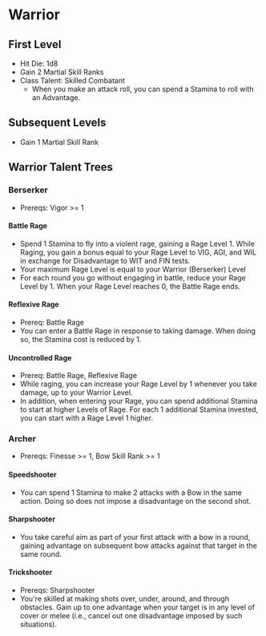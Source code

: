 # Warrior

## First Level

* Hit Die: 1d8
* Gain 2 Martial Skill Ranks
* Class Talent: Skilled Combatant
	* When you make an attack roll, you can spend a Stamina to roll with an Advantage.

## Subsequent Levels

* Gain 1 Martial Skill Rank

## Warrior Talent Trees

### Berserker

* Prereqs: Vigor >= 1

#### Battle Rage

* Spend 1 Stamina to fly into a violent rage, gaining a Rage Level 1. While Raging, you gain a bonus equal to your Rage Level to VIG, AGI, and WIL in exchange for Disadvantage to WIT and FIN tests.
* Your maximum Rage Level is equal to your Warrior (Berserker) Level
* For each round you go without engaging in battle, reduce your Rage Level by 1. When your Rage Level reaches 0, the Battle Rage ends.

#### Reflexive Rage

* Prereq: Battle Rage
* You can enter a Battle Rage in response to taking damage. When doing so, the Stamina cost is reduced by 1.

#### Uncontrolled Rage

* Prereq: Battle Rage, Reflexive Rage
* While raging, you can increase your Rage Level by 1 whenever you take damage, up to your Warrior Level.
* In addition, when entering your Rage, you can spend additional Stamina to start at higher Levels of Rage. For each 1 additional Stamina invested, you can start with a Rage Level 1 higher.

### Archer

* Prereqs: Finesse >= 1, Bow Skill Rank >= 1

#### Speedshooter

* You can spend 1 Stamina to make 2 attacks with a Bow in the same action. Doing so does not impose a disadvantage on the second shot.

#### Sharpshooter

* You take careful aim as part of your first attack with a bow in a round, gaining advantage on subsequent bow attacks against that target in the same round.

#### Trickshooter

* Prereqs: Sharpshooter
* You're skilled at making shots over, under, around, and through obstacles. Gain up to one advantage when your target is in any level of cover or melee (i.e., cancel out one disadvantage imposed by such situations).
